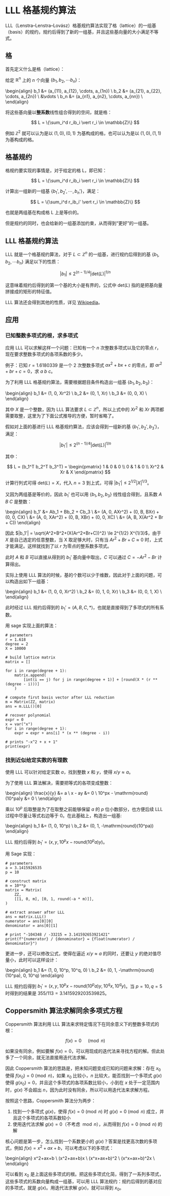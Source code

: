 # LLL 格基规约算法

LLL（Lenstra–Lenstra–Lovász）格基规约算法实现了格（lattice）的一组基（basis）的规约，规约后得到了新的一组基，并且这些基向量的大小满足不等式。

## 格

首先定义什么是格（lattice）：

给定 $\mathbb{R}^n$ 上的 $n$ 个向量 $\{b_1, b_2, \cdots b_n\}$：

\begin{align}
b_1 &= (a_{11}, a_{12}, \cdots, a_{1n}) \\
b_2 &= (a_{21}, a_{22}, \cdots, a_{2n}) \\
&\vdots \\
b_n &= (a_{n1}, a_{n2}, \cdots, a_{nn}) \\
\end{align}

将这些基向量以**整系数**线性组合得到的空间，就是格：

$$
L = \{\sum_i^d r_ib_i \vert r_i \in \mathbb{Z}\}
$$

例如 $\mathbb{Z}^2$ 就可以认为是以 $(1, 0), (0, 1)$ 为基构成的格，也可以认为是以 $(1, 0), (1, 1)$ 为基构成的格。

## 格基规约

格规约要实现的事情是，对于给定的格 L，即已知：

$$
L = \{\sum_i^d r_ib_i \vert r_i \in \mathbb{Z}\}
$$

计算出一组新的一组基 $\{b_1', b_2', \cdots, b_n'\}$，满足：

$$
L = \{\sum_i^d r_ib_i' \vert r_i \in \mathbb{Z}\}
$$

也就是两组基在构成格 L 上是等价的。

但是规约的同时，也会给新的一组基添加约束，从而得到“更好”的一组基。

## LLL 格基规约算法

LLL 就是一个格基规约算法，对于 $L \subset \mathbb{Z}^n$ 的一组基，进行规约后得到的基 $\{b_1, b_2, \cdots b_n\}$ 满足以下的性质：

$$
|b_1| \le 2^{(n-1)/4} |\mathrm{det}(L)|^{1/n}
$$

这意味着规约后得到的第一个基的大小是有界的，公式中 $\mathrm{det}(L)$ 指的是把基向量拼接成的矩形的特征值。

LLL 算法还会得到其他的性质，详见 [Wikipedia](https://en.wikipedia.org/wiki/Lenstra%E2%80%93Lenstra%E2%80%93Lov%C3%A1sz_lattice_basis_reduction_algorithm)。

## 应用

### 已知整数多项式的根，求多项式

应用 LLL 可以求解这样一个问题：已知有一个 $n$ 次整数多项式以及它的零点 $r$，现在要求整数多项式的各项系数的多少。

例子：已知 $r=1.6180339$ 是一个 2 次整数多项式 $ax^2 + bx + c$ 的零点，即 $ar^2 + br + c=0$，求 $a$ $b$ $c$。

为了利用 LLL 格基规约算法，需要根据题目条件构造出一组基 $\{b_1, b_2, b_3\}$：

\begin{align}
b_1 &= (1, 0, Xr^2) \\
b_2 &= (0, 1, Xr) \\
b_3 &= (0, 0, X) \\
\end{align}

其中 $X$ 是一个整数，因为 LLL 算法要求 $L \subset \mathbb{Z}^n$，所以上式中的 $Xr^2$ 和 $Xr$ 两项都需要取整，这里为了下面公式推导的方便，暂时省略了。

假如对上面的基进行 LLL 格基规约算法，应该会得到一组新的基 $\{b_1', b_2', b_3'\}$，满足：

$$
|b_1'| \le 2^{(n-1)/4} |\mathrm{det}(L)|^{1/n}
$$

其中：

$$
L = (b_1^T b_2^T b_3^T) = \begin{pmatrix}
1 & 0 & 0 \\
0 & 1 & 0 \\
Xr^2 & Xr & X
\end{pmatrix}
$$

计算行列式可得 $\mathrm{det}(L)=X$，代入 $n=3$ 到上式，可得 $|b_1'| \le 2^{1/2} |X|^{1/3}$。

又因为两组基是等价的，因此 $b_1'$ 也可以用 $\{b_1, b_2, b_3\}$ 线性组合得到，且系数 $A$ $B$ $C$ 是整数：

\begin{align}
b_1' &= Ab_1 + Bb_2 + Cb_3 \\
&= (A, 0, AXr^2) + (0, B, BXr) + (0, 0, CX) \\
&= (A, 0, XAr^2) + (0, B, XBr) + (0, 0, XC) \\
&= (A, B, X(Ar^2 + Br + C))
\end{align}

因此 $|b_1'| = \sqrt{A^2+B^2+(X(Ar^2+Br+C))^2} \le 2^{1/2} X^{1/3}$，由于 $X$ 是自己选定的任意整数，当 X 取足够大时，只有当 $Ar^2+Br+C \approx 0$ 时，上式才能满足。这样就找到了以 $r$ 为零点的整系数多项式。

此时 $A$ 和 $B$ 可以直接从得到的 $b_1'$ 基向量中取出，$C$ 可以通过 $C=-Ar^2-Br$ 计算得出。

实际上使用 LLL 算法的时候，基的个数可以少于维数，因此对于上面的问题，可以构造出如下一组基：

\begin{align}
b_1 &= (1, 0, 0, Xr^2) \\
b_2 &= (0, 1, 0, Xr) \\
b_3 &= (0, 0, 1, X) \\
\end{align}

此时经过 LLL 规约后得到的 $b_1'=(A, B, C, *)$，也就是直接得到了多项式的所有系数。

用 sage 实现上面的算法：

```sage
# parameters
r = 1.618
degree = 2
X = 10000

# build lattice matrix
matrix = []

for i in range(degree + 1):
    matrix.append(
        [int(i == j) for j in range(degree + 1)] + [round(X * (r ** (degree - i)))]
    )

# compute first basis vector after LLL reduction
m = Matrix(ZZ, matrix)
ans = m.LLL()[0]

# recover polynomial
expr = 0
x = var("x")
for i in range(degree + 1):
    expr = expr + ans[i] * (x ** (degree - i))

# prints "-x^2 + x + 1"
print(expr)
```

### 找到近似给定实数的有理数

使用 LLL 可以针对给定实数 $a$，找到整数 $x$ 和 $y$，使得 $x/y \approx a$。

为了使用 LLL 算法解决，需要把等式的各项变成整数：

\begin{align}
\frac{x}{y} &= a \\
x - ay &= 0 \\
10^px - \mathrm{round}(10^pa)y &= 0 \\
\end{align}

乘以 $10^p$ 后取整是为了在取整之前能够保留 $a$ 的 $p$ 位小数部分，也方便后续 LLL 过程中尽量让等式右边等于 0。在此基础上，构造出一组基:

\begin{align}
b_1 &= (1, 0, 10^p) \\
b_2 &= (0, 1, -\mathrm{round}(10^pa))
\end{align}

LLL 规约后得到 $b_1'=(x, y, 10^px -\mathrm{round}(10^pa)y)$。

用 Sage 实现：

```sage
# parameters
a = 3.1415926535
p = 10

# construct matrix
m = 10**p
matrix = Matrix(
    ZZ,
    [[1, 0, m], [0, 1, round(-a * m)]],
)

# extract answer after LLL
ans = matrix.LLL()
numerator = ans[0][0]
denominator = ans[0][1]

# print "-104348 / -33215 = 3.141592653921421"
print(f"{numerator} / {denominator} = {float(numerator) / denominator}")
```

更进一步，还可以修改公式，使得在逼近 $x/y \approx a$ 的同时，还要让 $y$ 的绝对值尽量小，此时可以这样设计：

\begin{align}
b_1 &= (1, 0, 10^p, 10^q, 0) \\
b_2 &= (0, 1, -\mathrm{round}(10^pa), 0, 10^q)
\end{align}

LLL 规约后得到 $b_1'=(x, y, 10^px -\mathrm{round}(10^pa)y, 10^qx, 10^qy)$。当 $p=10, q=5$ 时得到的结果是 $355 / 113 = 3.1415929203539825$。

## Coppersmith 算法求解同余多项式方程

Coppersmith 算法利用 LLL 算法来求特定情况下在同余意义下的整数多项式的根：

$$
f(x) = 0 \quad \pmod n
$$

如果没有同余，例如要解 $f(x) = 0$，可以用现成的迭代法来寻找方程的解。但此处多了一个同余，就无法直接用迭代法求解。

因此 Coppersmith 算法的思路是，把未知问题变成已知的问题来求解：存在 $x_0$ 使得 $f(x_0)=0 \pmod n$，如果 $x_0$ 比较小，$n$ 比较大，能否找到一个多项式 $g(x)$ 使得 $g(x_0)=0$，并且这个多项式的各项系数比较小，小到在 $x$ 处于一定范围内时，$g(x)$ 不会超出 $n$，因为此时没有同余，所以可以用迭代法来求解方程。

按照这个思路，Coppersmith 算法分为两步：

1. 找到一个多项式 $g(x)$，使得 $f(x) = 0 \pmod n$ 时 $g(x) = 0 \pmod n$ 成立，并且这个多项式的各项系数较小
2. 使用迭代法求解 $g(x) = 0$（不考虑 $\bmod n$），从而得到 $f(x) = 0 \pmod n$ 的解

核心问题是第一步，怎么找到一个系数更小的 $g(x)$？答案是找更高次数的多项式，例如 $f(x) = x^2+ax+b$，可以考虑以下的多项式：

\begin{align}
x^2+ax+b \\
(x^2+ax+b)x \\
(x^x+ax+b)^2 \\
(x^x+ax+b)^2x \\
\end{align}

可以看到 $x_0$ 是上面这些多项式的根。把这些多项式化简，得到了一系列多项式，这些多项式的系数向量构成一组基，可以用 LLL 算法规约：规约后得到的基对应的多项式，就是 $g(x)$。用迭代法求解 $g(x)$，就可以得到 $x_0$。
